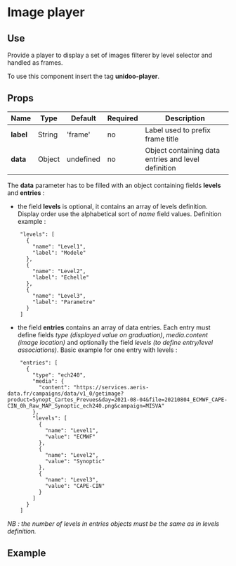 # Image player

## Use 

Provide a player to display a set of images filterer by level selector and handled as frames.

To use this component insert the tag **unidoo-player**.

## Props

| Name          | Type           | Default  | Required   | Description  |
| ------------- |----------------| --------- | ---------|--------------|
| **label**          | String | 'frame' | no | Label used to prefix frame title |
| **data**          | Object | undefined | no | Object containing data entries and level definition |

The **data** parameter has to be filled with an object containing fields **levels** and **entries** :

- the field **levels** is optional, it contains an array of levels definition. Display order use the alphabetical sort of *name* field values. Definition example :

```
    "levels": [
      {
        "name": "Level1",
        "label": "Modele"
      },
      {
        "name": "Level2",
        "label": "Echelle"
      },
      {
        "name": "Level3",
        "label": "Parametre"
      }
    ]
```

- the field **entries** contains an array of data entries. Each entry must define fields *type (displayed value on graduation)*, *media.content (image location)* and optionally the field *levels (to define entry/level associations)*. Basic example for one entry with levels :

```
    "entries": [
      {
        "type": "ech240",
        "media": {
          "content": "https://services.aeris-data.fr/campaigns/data/v1_0/getimage?product=Synopt_Cartes_Prevues&day=2021-08-04&file=20210804_ECMWF_CAPE-CIN_0h_Raw_MAP_Synoptic_ech240.png&campaign=MISVA"
        },
        "levels": [
          {
            "name": "Level1",
            "value": "ECMWF"
          },
          {
            "name": "Level2",
            "value": "Synoptic"
          },
          {
            "name": "Level3",
            "value": "CAPE-CIN"
          }
        ]
      }
    ]
```

*NB : the number of levels in entries objects must be the same as in levels definition.*

## Example

<demo-unidoo-player/>

